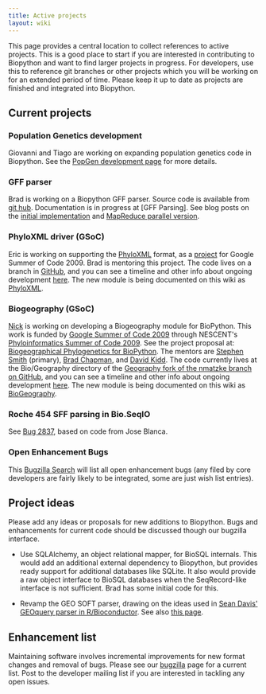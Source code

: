 ```yaml
---
title: Active projects
layout: wiki
---
```


This page provides a central location to collect references to active
projects. This is a good place to start if you are interested in
contributing to Biopython and want to find larger projects in progress.
For developers, use this to reference git branches or other projects
which you will be working on for an extended period of time. Please keep
it up to date as projects are finished and integrated into Biopython.

Current projects
----------------

### Population Genetics development

Giovanni and Tiago are working on expanding population genetics code in
Biopython. See the [PopGen development page](PopGen_dev "wikilink") for
more details.

### GFF parser

Brad is working on a Biopython GFF parser. Source code is available from
[git hub](http://github.com/chapmanb/bcbb/tree/master/gff).
Documentation is in progress at \[GFF Parsing\]. See blog posts on the
[initial
implementation](http://bcbio.wordpress.com/2009/03/08/initial-gff-parser-for-biopython/)
and [MapReduce parallel
version](http://bcbio.wordpress.com/2009/03/22/mapreduce-implementation-of-gff-parsing-for-biopython/).

### PhyloXML driver (GSoC)

Eric is working on supporting the [PhyloXML](http://www.phyloxml.org/)
format, as a
[project](http://socghop.appspot.com/student_project/show/google/gsoc2009/nescent/t124022798969)
for Google Summer of Code 2009. Brad is mentoring this project. The code
lives on a branch in
[GitHub](http://github.com/etal/biopython/tree/phyloxml), and you can
see a timeline and other info about ongoing development
[here](http://github.com/etal/biopython/tree/phyloxml/Bio/PhyloXML/).
The new module is being documented on this wiki as
[PhyloXML](PhyloXML "wikilink").

### Biogeography (GSoC)

[Nick](Matzke "wikilink") is working on developing a Biogeography module
for BioPython. This work is funded by [Google Summer of Code
2009](http://socghop.appspot.com/program/home/google/gsoc2009) through
NESCENT's [Phyloinformatics Summer of Code
2009](https://www.nescent.org/wg_phyloinformatics/Phyloinformatics_Summer_of_Code_2009).
See the project proposal at: [Biogeographical Phylogenetics for
BioPython](http://socghop.appspot.com/student_project/show/google/gsoc2009/nescent/t124022798250).
The mentors are [Stephen Smith](http://blackrim.org/) (primary), [Brad
Chapman](http://bcbio.wordpress.com/), and [David
Kidd](http://evoviz.nescent.org/). The code currently lives at the
Bio/Geography directory of the [Geography fork of the nmatzke branch on
GitHub](http://github.com/nmatzke/biopython/tree/Geography), and you can
see a timeline and other info about ongoing development
[here](BioGeography "wikilink"). The new module is being documented on
this wiki as [BioGeography](BioGeography "wikilink").

### Roche 454 SFF parsing in Bio.SeqIO

See [Bug 2837](http://bugzilla.open-bio.org/show_bug.cgi?id=2837), based
on code from Jose Blanca.

### Open Enhancement Bugs

This [Bugzilla
Search](http://bugzilla.open-bio.org/buglist.cgi?product=Biopython&bug_status=NEW&bug_status=ASSIGNED&bug_status=REOPENED&bug_severity=enhancement)
will list all open enhancement bugs (any filed by core developers are
fairly likely to be integrated, some are just wish list entries).

Project ideas
-------------

Please add any ideas or proposals for new additions to Biopython. Bugs
and enhancements for current code should be discussed though our
bugzilla interface.

-   Use SQLAlchemy, an object relational mapper, for BioSQL internals.
    This would add an additional external dependency to Biopython, but
    provides ready support for additional databases like SQLite. It also
    would provide a raw object interface to BioSQL databases when the
    SeqRecord-like interface is not sufficient. Brad has some initial
    code for this.

<!-- -->

-   Revamp the GEO SOFT parser, drawing on the ideas used in [Sean
    Davis' GEOquery parser in
    R/Bioconductor](http://www.bioconductor.org/packages/bioc/html/GEOquery.html).
    See also [this page](http://www.warwick.ac.uk/go/peter_cock/r/geo/).

Enhancement list
----------------

Maintaining software involves incremental improvements for new format
changes and removal of bugs. Please see our
[bugzilla](http://bugzilla.open-bio.org/) page for a current list. Post
to the developer mailing list if you are interested in tackling any open
issues.
